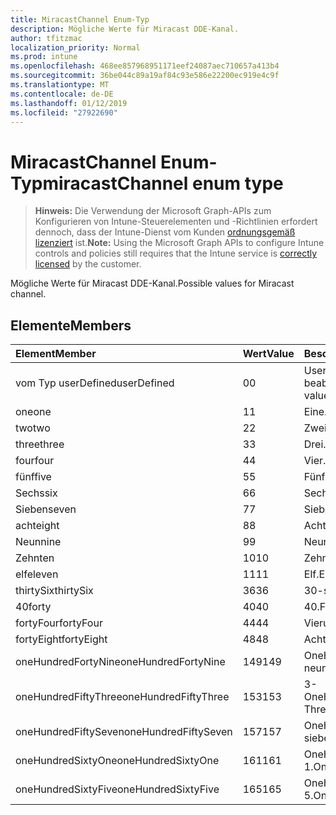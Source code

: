 ```yaml
---
title: MiracastChannel Enum-Typ
description: Mögliche Werte für Miracast DDE-Kanal.
author: tfitzmac
localization_priority: Normal
ms.prod: intune
ms.openlocfilehash: 468ee857968951171eef24087aec710657a413b4
ms.sourcegitcommit: 36be044c89a19af84c93e586e22200ec919e4c9f
ms.translationtype: MT
ms.contentlocale: de-DE
ms.lasthandoff: 01/12/2019
ms.locfileid: "27922690"
---
```

# <a name="miracastchannel-enum-type"></a><span data-ttu-id="f073e-103">MiracastChannel Enum-Typ</span><span class="sxs-lookup"><span data-stu-id="f073e-103">miracastChannel enum type</span></span>

> <span data-ttu-id="f073e-104">**Hinweis:** Die Verwendung der Microsoft Graph-APIs zum Konfigurieren von Intune-Steuerelementen und -Richtlinien erfordert dennoch, dass der Intune-Dienst vom Kunden [ordnungsgemäß lizenziert](https://go.microsoft.com/fwlink/?linkid=839381) ist.</span><span class="sxs-lookup"><span data-stu-id="f073e-104">**Note:** Using the Microsoft Graph APIs to configure Intune controls and policies still requires that the Intune service is [correctly licensed](https://go.microsoft.com/fwlink/?linkid=839381) by the customer.</span></span>

<span data-ttu-id="f073e-105">Mögliche Werte für Miracast DDE-Kanal.</span><span class="sxs-lookup"><span data-stu-id="f073e-105">Possible values for Miracast channel.</span></span>
## <a name="members"></a><span data-ttu-id="f073e-106">Elemente</span><span class="sxs-lookup"><span data-stu-id="f073e-106">Members</span></span>
|<span data-ttu-id="f073e-107">Element</span><span class="sxs-lookup"><span data-stu-id="f073e-107">Member</span></span>|<span data-ttu-id="f073e-108">Wert</span><span class="sxs-lookup"><span data-stu-id="f073e-108">Value</span></span>|<span data-ttu-id="f073e-109">Beschreibung</span><span class="sxs-lookup"><span data-stu-id="f073e-109">Description</span></span>|
|:---|:---|:---|
|<span data-ttu-id="f073e-110">vom Typ userDefined</span><span class="sxs-lookup"><span data-stu-id="f073e-110">userDefined</span></span>|<span data-ttu-id="f073e-111">0</span><span class="sxs-lookup"><span data-stu-id="f073e-111">0</span></span>|<span data-ttu-id="f073e-112">User-Defined, Standardwert, keine beabsichtigt.</span><span class="sxs-lookup"><span data-stu-id="f073e-112">User Defined, default value, no intent.</span></span>|
|<span data-ttu-id="f073e-113">one</span><span class="sxs-lookup"><span data-stu-id="f073e-113">one</span></span>|<span data-ttu-id="f073e-114">1</span><span class="sxs-lookup"><span data-stu-id="f073e-114">1</span></span>|<span data-ttu-id="f073e-115">Eine.</span><span class="sxs-lookup"><span data-stu-id="f073e-115">One.</span></span>|
|<span data-ttu-id="f073e-116">two</span><span class="sxs-lookup"><span data-stu-id="f073e-116">two</span></span>|<span data-ttu-id="f073e-117">2</span><span class="sxs-lookup"><span data-stu-id="f073e-117">2</span></span>|<span data-ttu-id="f073e-118">Zwei.</span><span class="sxs-lookup"><span data-stu-id="f073e-118">Two.</span></span>|
|<span data-ttu-id="f073e-119">three</span><span class="sxs-lookup"><span data-stu-id="f073e-119">three</span></span>|<span data-ttu-id="f073e-120">3</span><span class="sxs-lookup"><span data-stu-id="f073e-120">3</span></span>|<span data-ttu-id="f073e-121">Drei.</span><span class="sxs-lookup"><span data-stu-id="f073e-121">Three.</span></span>|
|<span data-ttu-id="f073e-122">four</span><span class="sxs-lookup"><span data-stu-id="f073e-122">four</span></span>|<span data-ttu-id="f073e-123">4</span><span class="sxs-lookup"><span data-stu-id="f073e-123">4</span></span>|<span data-ttu-id="f073e-124">Vier.</span><span class="sxs-lookup"><span data-stu-id="f073e-124">Four.</span></span>|
|<span data-ttu-id="f073e-125">fünf</span><span class="sxs-lookup"><span data-stu-id="f073e-125">five</span></span>|<span data-ttu-id="f073e-126">5</span><span class="sxs-lookup"><span data-stu-id="f073e-126">5</span></span>|<span data-ttu-id="f073e-127">Fünf.</span><span class="sxs-lookup"><span data-stu-id="f073e-127">Five.</span></span>|
|<span data-ttu-id="f073e-128">Sechs</span><span class="sxs-lookup"><span data-stu-id="f073e-128">six</span></span>|<span data-ttu-id="f073e-129">6</span><span class="sxs-lookup"><span data-stu-id="f073e-129">6</span></span>|<span data-ttu-id="f073e-130">Sechs.</span><span class="sxs-lookup"><span data-stu-id="f073e-130">Six.</span></span>|
|<span data-ttu-id="f073e-131">Sieben</span><span class="sxs-lookup"><span data-stu-id="f073e-131">seven</span></span>|<span data-ttu-id="f073e-132">7</span><span class="sxs-lookup"><span data-stu-id="f073e-132">7</span></span>|<span data-ttu-id="f073e-133">Sieben.</span><span class="sxs-lookup"><span data-stu-id="f073e-133">Seven.</span></span>|
|<span data-ttu-id="f073e-134">acht</span><span class="sxs-lookup"><span data-stu-id="f073e-134">eight</span></span>|<span data-ttu-id="f073e-135">8</span><span class="sxs-lookup"><span data-stu-id="f073e-135">8</span></span>|<span data-ttu-id="f073e-136">Acht.</span><span class="sxs-lookup"><span data-stu-id="f073e-136">Eight.</span></span>|
|<span data-ttu-id="f073e-137">Neun</span><span class="sxs-lookup"><span data-stu-id="f073e-137">nine</span></span>|<span data-ttu-id="f073e-138">9</span><span class="sxs-lookup"><span data-stu-id="f073e-138">9</span></span>|<span data-ttu-id="f073e-139">Neun.</span><span class="sxs-lookup"><span data-stu-id="f073e-139">Nine.</span></span>|
|<span data-ttu-id="f073e-140">Zehn</span><span class="sxs-lookup"><span data-stu-id="f073e-140">ten</span></span>|<span data-ttu-id="f073e-141">10</span><span class="sxs-lookup"><span data-stu-id="f073e-141">10</span></span>|<span data-ttu-id="f073e-142">Zehn.</span><span class="sxs-lookup"><span data-stu-id="f073e-142">Ten.</span></span>|
|<span data-ttu-id="f073e-143">elf</span><span class="sxs-lookup"><span data-stu-id="f073e-143">eleven</span></span>|<span data-ttu-id="f073e-144">11</span><span class="sxs-lookup"><span data-stu-id="f073e-144">11</span></span>|<span data-ttu-id="f073e-145">Elf.</span><span class="sxs-lookup"><span data-stu-id="f073e-145">Eleven.</span></span>|
|<span data-ttu-id="f073e-146">thirtySix</span><span class="sxs-lookup"><span data-stu-id="f073e-146">thirtySix</span></span>|<span data-ttu-id="f073e-147">36</span><span class="sxs-lookup"><span data-stu-id="f073e-147">36</span></span>|<span data-ttu-id="f073e-148">30-sechs.</span><span class="sxs-lookup"><span data-stu-id="f073e-148">Thirty-Six.</span></span>|
|<span data-ttu-id="f073e-149">40</span><span class="sxs-lookup"><span data-stu-id="f073e-149">forty</span></span>|<span data-ttu-id="f073e-150">40</span><span class="sxs-lookup"><span data-stu-id="f073e-150">40</span></span>|<span data-ttu-id="f073e-151">40.</span><span class="sxs-lookup"><span data-stu-id="f073e-151">Forty.</span></span>|
|<span data-ttu-id="f073e-152">fortyFour</span><span class="sxs-lookup"><span data-stu-id="f073e-152">fortyFour</span></span>|<span data-ttu-id="f073e-153">44</span><span class="sxs-lookup"><span data-stu-id="f073e-153">44</span></span>|<span data-ttu-id="f073e-154">Vierundvierzig.</span><span class="sxs-lookup"><span data-stu-id="f073e-154">Forty-Four.</span></span>|
|<span data-ttu-id="f073e-155">fortyEight</span><span class="sxs-lookup"><span data-stu-id="f073e-155">fortyEight</span></span>|<span data-ttu-id="f073e-156">48</span><span class="sxs-lookup"><span data-stu-id="f073e-156">48</span></span>|<span data-ttu-id="f073e-157">Achtundvierzig.</span><span class="sxs-lookup"><span data-stu-id="f073e-157">Forty-Eight.</span></span>|
|<span data-ttu-id="f073e-158">oneHundredFortyNine</span><span class="sxs-lookup"><span data-stu-id="f073e-158">oneHundredFortyNine</span></span>|<span data-ttu-id="f073e-159">149</span><span class="sxs-lookup"><span data-stu-id="f073e-159">149</span></span>|<span data-ttu-id="f073e-160">OneHundredForty-neun.</span><span class="sxs-lookup"><span data-stu-id="f073e-160">OneHundredForty-Nine.</span></span>|
|<span data-ttu-id="f073e-161">oneHundredFiftyThree</span><span class="sxs-lookup"><span data-stu-id="f073e-161">oneHundredFiftyThree</span></span>|<span data-ttu-id="f073e-162">153</span><span class="sxs-lookup"><span data-stu-id="f073e-162">153</span></span>|<span data-ttu-id="f073e-163">3-OneHundredFifty.</span><span class="sxs-lookup"><span data-stu-id="f073e-163">OneHundredFifty-Three.</span></span>|
|<span data-ttu-id="f073e-164">oneHundredFiftySeven</span><span class="sxs-lookup"><span data-stu-id="f073e-164">oneHundredFiftySeven</span></span>|<span data-ttu-id="f073e-165">157</span><span class="sxs-lookup"><span data-stu-id="f073e-165">157</span></span>|<span data-ttu-id="f073e-166">OneHundredFifty-sieben.</span><span class="sxs-lookup"><span data-stu-id="f073e-166">OneHundredFifty-Seven.</span></span>|
|<span data-ttu-id="f073e-167">oneHundredSixtyOne</span><span class="sxs-lookup"><span data-stu-id="f073e-167">oneHundredSixtyOne</span></span>|<span data-ttu-id="f073e-168">161</span><span class="sxs-lookup"><span data-stu-id="f073e-168">161</span></span>|<span data-ttu-id="f073e-169">OneHundredSixty: 1.</span><span class="sxs-lookup"><span data-stu-id="f073e-169">OneHundredSixty-One.</span></span>|
|<span data-ttu-id="f073e-170">oneHundredSixtyFive</span><span class="sxs-lookup"><span data-stu-id="f073e-170">oneHundredSixtyFive</span></span>|<span data-ttu-id="f073e-171">165</span><span class="sxs-lookup"><span data-stu-id="f073e-171">165</span></span>|<span data-ttu-id="f073e-172">OneHundredSixty-5.</span><span class="sxs-lookup"><span data-stu-id="f073e-172">OneHundredSixty-Five.</span></span>|




